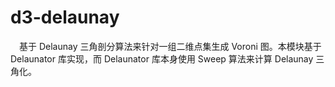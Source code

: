 # d3-delaunay

&ensp;&ensp;基于 Delaunay 三角剖分算法来针对一组二维点集生成 Voroni 图。本模块基于 Delaunator 库实现，而 Delaunator 库本身使用 Sweep 算法来计算 Delaunay 三角化。

